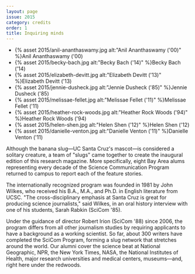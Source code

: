 ```yaml
---
layout: page
issue: 2015
category: credits
order: 1
title: Inquiring minds
---
```


<ul class="contributors-container">
<li>{% asset 2015/anil-ananthaswamy.jpg alt:"Anil Ananthaswamy ('00)" %}<span>Anil Ananthaswamy ('00)</span></li>

<li>{% asset 2015/becky-bach.jpg alt:"Becky Bach ('14)" %}<span>Becky Bach ('14)</span></li>

<li>{% asset 2015/elizabeth-devitt.jpg alt:"Elizabeth Devitt ('13)" %}<span>Elizabeth Devitt ('13)</span></li>

<li>{% asset 2015/jennie-dusheck.jpg alt:"Jennie Dusheck ('85)" %}<span>Jennie Dusheck ('85)</span></li>

<li>{% asset 2015/melissae-fellet.jpg alt:"Melissae Fellet ('11)" %}<span>Melissae Fellet ('11)</span></li>

<li>{% asset 2015/heather-rock-woods.jpg alt:"Heather Rock Woods ('94)" %}<span>Heather Rock Woods ('94)</span></li>

<li>{% asset 2015/helen-shen.jpg alt:"Helen Shen ('12)" %}<span>Helen Shen ('12)</span></li>

<li>{% asset 2015/danielle-venton.jpg alt:"Danielle Venton ('11)" %}<span>Danielle Venton ('11)</span></li>
</ul>

Although the banana slug&mdash;UC Santa Cruz's mascot&mdash;is considered a solitary creature, a team of "slugs" came together to create the inaugural edition of this research magazine. More specifically, eight Bay Area alums representing every decade of the Science Communication Program returned to campus to report each of the feature stories.

The internationally recognized program was founded in 1981 by John Wilkes, who received his B.A., M.A., and Ph.D. in English literature from UCSC. "The cross-disciplinary emphasis at Santa Cruz is great for producing science journalists," said Wilkes, in an oral history interview with one of his students, Sarah Rabkin (SciCom '85).

Under the guidance of director Robert Irion (SciCom '88) since 2006, the program differs from all other journalism studies by requiring applicants to have a background as a working scientist. So far, about 300 writers have completed the SciCom Program, forming a slug network that stretches around the world. Our alumni cover the science beat at National Geographic, NPR, the New York Times, NASA, the National Institutes of Health, major research universities and medical centers, museums&mdash;and, right here under the redwoods.
